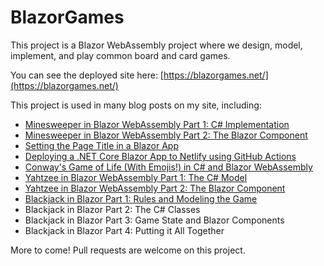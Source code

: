 # BlazorGames

This project is a Blazor WebAssembly project where we design, model, implement, and play common board and card games.

You can see the deployed site here: [https://blazorgames.net/](https://blazorgames.net/)

This project is used in many blog posts on my site, including:

* [Minesweeper in Blazor WebAssembly Part 1: C# Implementation](https://exceptionnotfound.net/minesweeper-in-blazor-webassembly-part-1-csharp-implementation/)
* [Minesweeper in Blazor WebAssembly Part 2: The Blazor Component](https://exceptionnotfound.net/minesweeper-in-blazor-webassembly-part-2-the-blazor-component/)
* [Setting the Page Title in a Blazor App](https://exceptionnotfound.net/setting-the-page-title-in-a-blazor-app-net-core/)
* [Deploying a .NET Core Blazor App to Netlify using GitHub Actions](https://exceptionnotfound.net/deploying-a-net-core-blazor-app-to-netlify-using-github-actions/)
* [Conway's Game of Life (With Emojis!) in C# and Blazor WebAssembly](https://exceptionnotfound.net/conways-game-of-life-with-emojis-in-csharp-and-blazor-webassembly/)
* [Yahtzee in Blazor WebAssembly Part 1: The C# Model](https://exceptionnotfound.net/yahtzee-in-blazor-webassembly-part-1-the-csharp-model/)
* [Yahtzee in Blazor WebAssembly Part 2: The Blazor Component](https://exceptionnotfound.net/yahtzee-in-blazor-webassembly-part-2-the-blazor-component/)
* [Blackjack in Blazor Part 1: Rules and Modeling the Game](https://exceptionnotfound.net/blackjack-in-blazor-part-1-rules-and-modeling-the-game/)
* Blackjack in Blazor Part 2: The C# Classes
* Blackjack in Blazor Part 3: Game State and Blazor Components
* Blackjack in Blazor Part 4: Putting it All Together

More to come! Pull requests are welcome on this project.
